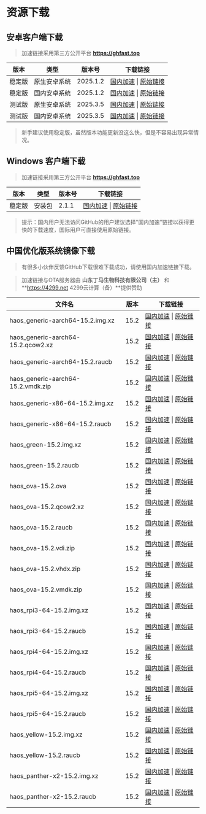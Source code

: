 # 资源下载

## 安卓客户端下载
> 加速链接采用第三方公开平台 **https://ghfast.top**

| 版本   | 类型       | 版本号  | 下载链接                                                                 |
|--------|------------|---------|--------------------------------------------------------------------------|
| 稳定版 | 原生安卓系统 | 2025.1.2 | [国内加速](https://ghfast.top/https://github.com/home-assistant/android/releases/latest/download/app-full-release.apk) \| [原始链接](https://github.com/home-assistant/android/releases/latest/download/app-full-release.apk) |
| 稳定版 | 国内安卓系统 | 2025.1.2 | [国内加速](https://ghfast.top/https://github.com/home-assistant/android/releases/latest/download/app-minimal-release.apk) \| [原始链接](https://github.com/home-assistant/android/releases/latest/download/app-minimal-release.apk) |
| 测试版 | 原生安卓系统| 2025.3.5 | [国内加速](https://ghfast.top/https://github.com/home-assistant/android/releases/download/2025.3.5/app-full-release.apk) \| [原始链接](https://github.com/home-assistant/android/releases/download/2025.3.5/app-full-release.apk) |
| 测试版 | 国内安卓系统 | 2025.3.5 | [国内加速](https://ghfast.top/https://github.com/home-assistant/android/releases/download/2025.3.5/app-minimal-release.apk) \| [原始链接](https://github.com/home-assistant/android/releases/download/2025.3.5/app-minimal-release.apk) |

> 新手建议使用稳定版，虽然版本功能更新没这么快，但是不容易出现异常情况。

## Windows 客户端下载

> 加速链接采用第三方公开平台 **https://ghfast.top**

| 版本   | 类型   | 版本号| 下载链接                                                            |
|--------|--------|-------|-------------------------------------------------------------------|
| 稳定版 | 安装包 | 2.1.1 | [国内加速](https://ghfast.top/https://github.com/hass-agent/HASS.Agent/releases/latest/download/HASS.Agent.Installer.exe) \| [原始链接](https://github.com/hass-agent/HASS.Agent/releases/latest/download/HASS.Agent.Installer.exe) |

> 提示：国内用户无法访问GitHub的用户建议选择"国内加速"链接以获得更快的下载速度，国际用户可直接使用原始链接。

## 中国优化版系统镜像下载

> 有很多小伙伴反馈GitHub下载很难下载成功，请使用国内加速链接下载。

> 加速链接与OTA服务器由 **山东丁马生物科技有限公司（主）** 和 **https://4299.net 4299云计算（备）**提供赞助

| 文件名 | 版本 | 下载链接 |
|----|----|---|
| haos_generic-aarch64-15.2.img.xz | 15.2 | [国内加速](https://ota.hasscn.top/15.2/haos_generic-aarch64-15.2.img.xz) \| [原始链接](https://github.com/ha-china/HAOS-CN/releases/download/15.2/haos_generic-aarch64-15.2.img.xz) |
| haos_generic-aarch64-15.2.qcow2.xz | 15.2 | [国内加速](https://ota.hasscn.top/15.2/haos_generic-aarch64-15.2.qcow2.xz) \| [原始链接](https://github.com/ha-china/HAOS-CN/releases/download/15.2/haos_generic-aarch64-15.2.qcow2.xz) |
| haos_generic-aarch64-15.2.raucb | 15.2 | [国内加速](https://ota.hasscn.top/15.2/haos_generic-aarch64-15.2.raucb) \| [原始链接](https://github.com/ha-china/HAOS-CN/releases/download/15.2/haos_generic-aarch64-15.2.raucb) |
| haos_generic-aarch64-15.2.vmdk.zip | 15.2 | [国内加速](https://ota.hasscn.top/15.2/haos_generic-aarch64-15.2.vmdk.zip) \| [原始链接](https://github.com/ha-china/HAOS-CN/releases/download/15.2/haos_generic-aarch64-15.2.vmdk.zip) |
| haos_generic-x86-64-15.2.img.xz | 15.2 | [国内加速](https://ota.hasscn.top/15.2/haos_generic-x86-64-15.2.img.xz) \| [原始链接](https://github.com/ha-china/HAOS-CN/releases/download/15.2/haos_generic-x86-64-15.2.img.xz) |
| haos_generic-x86-64-15.2.raucb | 15.2 | [国内加速](https://ota.hasscn.top/15.2/haos_generic-x86-64-15.2.raucb) \| [原始链接](https://github.com/ha-china/HAOS-CN/releases/download/15.2/haos_generic-x86-64-15.2.raucb) |
| haos_green-15.2.img.xz | 15.2 | [国内加速](https://ota.hasscn.top/15.2/haos_green-15.2.img.xz) \| [原始链接](https://github.com/ha-china/HAOS-CN/releases/download/15.2/haos_green-15.2.img.xz) |
| haos_green-15.2.raucb | 15.2 | [国内加速](https://ota.hasscn.top/15.2/haos_green-15.2.raucb) \| [原始链接](https://github.com/ha-china/HAOS-CN/releases/download/15.2/haos_green-15.2.raucb) |
| haos_ova-15.2.ova | 15.2 | [国内加速](https://ota.hasscn.top/15.2/haos_ova-15.2.ova) \| [原始链接](https://github.com/ha-china/HAOS-CN/releases/download/15.2/haos_ova-15.2.ova) |
| haos_ova-15.2.qcow2.xz | 15.2 | [国内加速](https://ota.hasscn.top/15.2/haos_ova-15.2.qcow2.xz) \| [原始链接](https://github.com/ha-china/HAOS-CN/releases/download/15.2/haos_ova-15.2.qcow2.xz) |
| haos_ova-15.2.raucb | 15.2 | [国内加速](https://ota.hasscn.top/15.2/haos_ova-15.2.raucb) \| [原始链接](https://github.com/ha-china/HAOS-CN/releases/download/15.2/haos_ova-15.2.raucb) |
| haos_ova-15.2.vdi.zip | 15.2 | [国内加速](https://ota.hasscn.top/15.2/haos_ova-15.2.vdi.zip) \| [原始链接](https://github.com/ha-china/HAOS-CN/releases/download/15.2/haos_ova-15.2.vdi.zip) |
| haos_ova-15.2.vhdx.zip | 15.2 | [国内加速](https://ota.hasscn.top/15.2/haos_ova-15.2.vhdx.zip) \| [原始链接](https://github.com/ha-china/HAOS-CN/releases/download/15.2/haos_ova-15.2.vhdx.zip) |
| haos_ova-15.2.vmdk.zip | 15.2 | [国内加速](https://ota.hasscn.top/15.2/haos_ova-15.2.vmdk.zip) \| [原始链接](https://github.com/ha-china/HAOS-CN/releases/download/15.2/haos_ova-15.2.vmdk.zip) |
| haos_rpi3-64-15.2.img.xz | 15.2 | [国内加速](https://ota.hasscn.top/15.2/haos_rpi3-64-15.2.img.xz) \| [原始链接](https://github.com/ha-china/HAOS-CN/releases/download/15.2/haos_rpi3-64-15.2.img.xz) |
| haos_rpi3-64-15.2.raucb | 15.2 | [国内加速](https://ota.hasscn.top/15.2/haos_rpi3-64-15.2.raucb) \| [原始链接](https://github.com/ha-china/HAOS-CN/releases/download/15.2/haos_rpi3-64-15.2.raucb) |
| haos_rpi4-64-15.2.img.xz | 15.2 | [国内加速](https://ota.hasscn.top/15.2/haos_rpi4-64-15.2.img.xz) \| [原始链接](https://github.com/ha-china/HAOS-CN/releases/download/15.2/haos_rpi4-64-15.2.img.xz) |
| haos_rpi4-64-15.2.raucb | 15.2 | [国内加速](https://ota.hasscn.top/15.2/haos_rpi4-64-15.2.raucb) \| [原始链接](https://github.com/ha-china/HAOS-CN/releases/download/15.2/haos_rpi4-64-15.2.raucb) |
| haos_rpi5-64-15.2.img.xz | 15.2 | [国内加速](https://ota.hasscn.top/15.2/haos_rpi5-64-15.2.img.xz) \| [原始链接](https://github.com/ha-china/HAOS-CN/releases/download/15.2/haos_rpi5-64-15.2.img.xz) |
| haos_rpi5-64-15.2.raucb | 15.2 | [国内加速](https://ota.hasscn.top/15.2/haos_rpi5-64-15.2.raucb) \| [原始链接](https://github.com/ha-china/HAOS-CN/releases/download/15.2/haos_rpi5-64-15.2.raucb) |
| haos_yellow-15.2.img.xz | 15.2 | [国内加速](https://ota.hasscn.top/15.2/haos_yellow-15.2.img.xz) \| [原始链接](https://github.com/ha-china/HAOS-CN/releases/download/15.2/haos_yellow-15.2.img.xz) |
| haos_yellow-15.2.raucb | 15.2 | [国内加速](https://ota.hasscn.top/15.2/haos_yellow-15.2.raucb) \| [原始链接](https://github.com/ha-china/HAOS-CN/releases/download/15.2/haos_yellow-15.2.raucb) |
| haos_panther-x2-15.2.img.xz | 15.2 | [国内加速](https://ota.hasscn.top/15.2/haos_panther-x2-15.2.img.xz) \| [原始链接](https://github.com/ha-china/HAOS-CN/releases/download/15.2/haos_panther-x2-15.2.img.xz) |
| haos_panther-x2-15.2.raucb  | 15.2 | [国内加速](https://ota.hasscn.top/15.2/haos_panther-x2-15.2.raucb) \| [原始链接](https://github.com/ha-china/HAOS-CN/releases/download/15.2/haos_panther-x2-15.2.raucb) |








